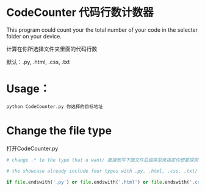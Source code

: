 # CodeCounter 代码行数计数器
This program could count your the total number of your code in the selecter folder on your device.

计算在你所选择文件夹里面的代码行数

默认：.py, .html, .css, .txt

# Usage：

```
python CodeCounter.py 你选择的目标地址
```

# Change the file type

打开CodeCounter.py

```python
# change .* to the type that u want/ 直接改写下面文件后缀类型来指定你想要探测的文件类型

# the showcase already include four types with .py, .html, .css, .txt/ 已经写了四种文件类型

if file.endswith('.py') or file.endswith('.html') or file.endswith('.css') or file.endswith('txt'):
```

